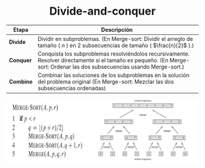 <div align="center">

# Divide-and-conquer

</div>

| Etapa       | Descripción                                                                                                       |
|-------------|-------------------------------------------------------------------------------------------------------------------|
| **Divide**  | Dividir en subproblemas. (En Merge-sort: Dividir el arreglo de tamaño \( $n$ \) en 2 subsecuencias de tamaño \( $\frac{n}{2}$ \).)  |
| **Conquer** | Conquista los subproblemas resolviéndolos recursivamente. Resolver directamente si el tamaño es pequeño. (En Merge-sort: Ordenar las dos subsecuencias usando Merge-sort.) |
| **Combine** | Combinar las soluciones de los subproblemas en la solución del problema original (En Merge-sort: Mezclar las dos subsecuencias ordenadas)                               |


<div style="display: flex; justify-content: space-between;">
    <img src="./images/m_r.jpg" alt="merge-sort" width="45%">
    <img src="./images/m_r2.jpg" alt="merge-sort2" width="55%">
</div>

